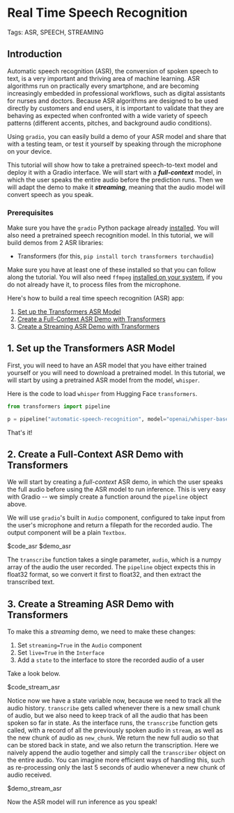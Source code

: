 # Real Time Speech Recognition

Tags: ASR, SPEECH, STREAMING

## Introduction

Automatic speech recognition (ASR), the conversion of spoken speech to text, is a very important and thriving area of machine learning. ASR algorithms run on practically every smartphone, and are becoming increasingly embedded in professional workflows, such as digital assistants for nurses and doctors. Because ASR algorithms are designed to be used directly by customers and end users, it is important to validate that they are behaving as expected when confronted with a wide variety of speech patterns (different accents, pitches, and background audio conditions).

Using `gradio`, you can easily build a demo of your ASR model and share that with a testing team, or test it yourself by speaking through the microphone on your device.

This tutorial will show how to take a pretrained speech-to-text model and deploy it with a Gradio interface. We will start with a **_full-context_** model, in which the user speaks the entire audio before the prediction runs. Then we will adapt the demo to make it **_streaming_**, meaning that the audio model will convert speech as you speak. 

### Prerequisites

Make sure you have the `gradio` Python package already [installed](/getting_started). You will also need a pretrained speech recognition model. In this tutorial, we will build demos from 2 ASR libraries:

- Transformers (for this, `pip install torch transformers torchaudio`)

Make sure you have at least one of these installed so that you can follow along the tutorial. You will also need `ffmpeg` [installed on your system](https://www.ffmpeg.org/download.html), if you do not already have it, to process files from the microphone.

Here's how to build a real time speech recognition (ASR) app:

1. [Set up the Transformers ASR Model](#1-set-up-the-transformers-asr-model)
2. [Create a Full-Context ASR Demo with Transformers](#2-create-a-full-context-asr-demo-with-transformers)
3. [Create a Streaming ASR Demo with Transformers](#3-create-a-streaming-asr-demo-with-transformers)

## 1. Set up the Transformers ASR Model

First, you will need to have an ASR model that you have either trained yourself or you will need to download a pretrained model. In this tutorial, we will start by using a pretrained ASR model from the model, `whisper`.

Here is the code to load `whisper` from Hugging Face `transformers`.

```python
from transformers import pipeline

p = pipeline("automatic-speech-recognition", model="openai/whisper-base.en")
```

That's it!

## 2. Create a Full-Context ASR Demo with Transformers

We will start by creating a _full-context_ ASR demo, in which the user speaks the full audio before using the ASR model to run inference. This is very easy with Gradio -- we simply create a function around the `pipeline` object above.

We will use `gradio`'s built in `Audio` component, configured to take input from the user's microphone and return a filepath for the recorded audio. The output component will be a plain `Textbox`.

$code_asr
$demo_asr

The `transcribe` function takes a single parameter, `audio`, which is a numpy array of the audio the user recorded. The `pipeline` object expects this in float32 format, so we convert it first to float32, and then extract the transcribed text.

## 3. Create a Streaming ASR Demo with Transformers

To make this a *streaming* demo, we need to make these changes:

1. Set `streaming=True` in the `Audio` component
2. Set `live=True` in the `Interface`
3. Add a `state` to the interface to store the recorded audio of a user

Take a look below.

$code_stream_asr

Notice now we have a state variable now, because we need to track all the audio history. `transcribe` gets called whenever there is a new small chunk of audio, but we also need to keep track of all the audio that has been spoken so far in state. 
As the interface runs, the `transcribe` function gets called, with a record of all the previously spoken audio in `stream`, as well as the new chunk of audio as `new_chunk`. We return the new full audio so that can be stored back in state, and we also return the transcription.
Here we naively append the audio together and simply call the `transcriber` object on the entire audio. You can imagine more efficient ways of handling this, such as re-processing only the last 5 seconds of audio whenever a new chunk of audio received. 

$demo_stream_asr

Now the ASR model will run inference as you speak! 
